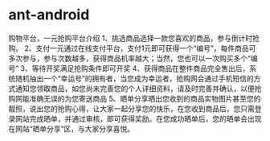 # ant-android
购物平台，一元抢购平台介绍
1、挑选商品选择一款您喜欢的商品，参与倒计时抢购。
2、支付一元通过在线支付平台，支付1元即可获得一个“编号”，每件商品可多次参与，参与次数越多，获得商品机率越大；当然，您也可以一次购买多个“编号”
3、等待开奖满足抢购条件即可开奖
4、获得商品在整件商品完全售出后，系统随机抽出一个“幸运号”的拥有者，当您成为幸运者，抢购网会通过手机短信的方式通知您领取商品，如您尚未完善您的个人详细资料，请及时完善并确认，以便抢购网能准确无误的为您寄送商品
5、晒单分享晒出您收到的商品实物图片甚至您的靓照，说出您的抢购心得，让大家一起分享您的快乐，在您收到商品后，您只需登录网站完成晒单，并通过审核，即可获得奖励。在您成功晒单后，您的晒单会出现在网站“晒单分享”区，与大家分享喜悦。

